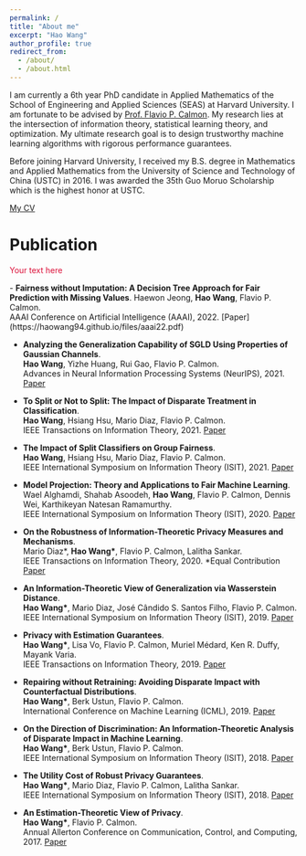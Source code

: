 ```yaml
---
permalink: /
title: "About me"
excerpt: "Hao Wang"
author_profile: true
redirect_from: 
  - /about/
  - /about.html
---
```

I am currently a 6th year PhD candidate in Applied Mathematics of the School of Engineering and Applied Sciences (SEAS) at Harvard University. I am fortunate to be advised by [Prof. Flavio P. Calmon](https://people.seas.harvard.edu/~flavio/). My research lies at the intersection of information theory, statistical learning theory, and optimization. My ultimate research goal is to design trustworthy machine learning algorithms with rigorous performance guarantees.

Before joining Harvard University, I received my B.S. degree in Mathematics and Applied Mathematics from the University of Science and Technology of China (USTC) in 2016. I was awarded the 35th Guo Moruo Scholarship which is the highest honor at USTC.

[My CV](https://haowang94.github.io/files/CV.pdf)

Publication
======
<p style="color:crimson">Your text here</p>
- <b>Fairness without Imputation: A Decision Tree Approach for Fair Prediction with Missing Values</b>.       
 Haewon Jeong, <b>Hao Wang</b>, Flavio P. Calmon.<br />
 AAAI Conference on Artificial Intelligence (AAAI), 2022. [Paper](https://haowang94.github.io/files/aaai22.pdf) 

- <b>Analyzing the Generalization Capability of SGLD Using Properties of Gaussian Channels</b>.       
 <b>Hao Wang</b>, Yizhe Huang, Rui Gao, Flavio P. Calmon.<br />
 Advances in Neural Information Processing Systems (NeurIPS), 2021. [Paper](https://haowang94.github.io/files/neurips21.pdf) 

- <b>To Split or Not to Split: The Impact of Disparate Treatment in Classification</b>.       
 <b>Hao Wang</b>, Hsiang Hsu, Mario Diaz, Flavio P. Calmon.<br />
 IEEE Transactions on Information Theory, 2021. [Paper](https://haowang94.github.io/files/tit21.pdf) 

- <b>The Impact of Split Classifiers on Group Fairness</b>.       
 <b>Hao Wang</b>, Hsiang Hsu, Mario Diaz, Flavio P. Calmon.<br />
 IEEE International Symposium on Information Theory (ISIT), 2021. [Paper](https://haowang94.github.io/files/isit21.pdf)
 
- <b>Model Projection: Theory and Applications to Fair Machine Learning</b>.       
 Wael Alghamdi, Shahab Asoodeh, <b>Hao Wang</b>, Flavio P. Calmon, Dennis Wei, Karthikeyan Natesan Ramamurthy.<br />
 IEEE International Symposium on Information Theory (ISIT), 2020. [Paper](https://haowang94.github.io/files/isit20.pdf)
 
- <b>On the Robustness of Information-Theoretic Privacy Measures and Mechanisms</b>.       
 Mario Diaz*, <b>Hao Wang*</b>, Flavio P. Calmon, Lalitha Sankar.<br />
 IEEE Transactions on Information Theory, 2020. *Equal Contribution [Paper](https://haowang94.github.io/files/tit20.pdf)

- <b>An Information-Theoretic View of Generalization via Wasserstein Distance</b>.       
 <b>Hao Wang*</b>, Mario Diaz, José Cândido S. Santos Filho, Flavio P. Calmon.<br />
 IEEE International Symposium on Information Theory (ISIT), 2019. [Paper](https://haowang94.github.io/files/isit19.pdf)
 
- <b>Privacy with Estimation Guarantees</b>.       
 <b>Hao Wang*</b>, Lisa Vo, Flavio P. Calmon, Muriel Médard, Ken R. Duffy, Mayank Varia.<br />
 IEEE Transactions on Information Theory, 2019. [Paper](https://haowang94.github.io/files/tit19.pdf)
 
- <b>Repairing without Retraining: Avoiding Disparate Impact with Counterfactual Distributions</b>.       
 <b>Hao Wang*</b>, Berk Ustun, Flavio P. Calmon.<br />
 International Conference on Machine Learning (ICML), 2019. [Paper](https://haowang94.github.io/files/icml19.pdf)
 
- <b>On the Direction of Discrimination: An Information-Theoretic Analysis of Disparate Impact in Machine Learning</b>.       
 <b>Hao Wang*</b>, Berk Ustun, Flavio P. Calmon.<br />
 IEEE International Symposium on Information Theory (ISIT), 2018. [Paper](https://haowang94.github.io/files/isit18a.pdf)
 
- <b>The Utility Cost of Robust Privacy Guarantees</b>.       
 <b>Hao Wang*</b>, Mario Diaz, Flavio P. Calmon, Lalitha Sankar.<br />
 IEEE International Symposium on Information Theory (ISIT), 2018. [Paper](https://haowang94.github.io/files/isit18b.pdf)
 
- <b>An Estimation-Theoretic View of Privacy</b>.       
 <b>Hao Wang*</b>, Flavio P. Calmon.<br />
 Annual Allerton Conference on Communication, Control, and Computing, 2017. [Paper](https://haowang94.github.io/files/allerton17.pdf)
 
 
 

